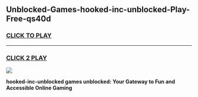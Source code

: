 
## Unblocked-Games-hooked-inc-unblocked-Play-Free-qs40d
<h3>
<a href="https://premium76.site?title=hooked-inc-unblocked&ref=24M">CLICK TO PLAY</a></h3>
<hr>

<h3>
<a href="https://premium76.site?title=hooked-inc-unblocked&ref=24M">CLICK 2 PLAY</a>
  
</h3>

<a href="https://premium76.site?title=hooked-inc-unblocked&ref=24M"><img src="https://clearcache.store/games.png"></a>


**hooked-inc-unblocked games unblocked: Your Gateway to Fun and Accessible Online Gaming**
